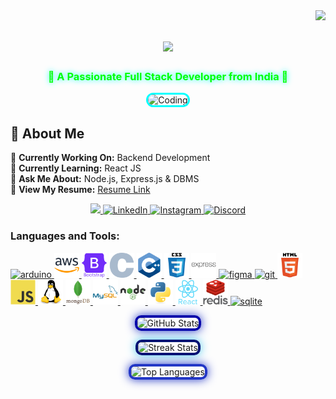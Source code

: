 <img align="right" src="https://visitor-badge.laobi.icu/badge?page_id=pavansuryachintada.pavansuryachintada&color=2111DE" />


<h1 align="center">
    <img src="https://readme-typing-svg.demolab.com?font=Concert+One&weight=800&size=28&duration=2000&pause=2000&center=true&vCenter=true&random=false&width=600&height=60&color=2111DE&lines=Hi+there!+%F0%9F%91%8B;I'm+Pavan+Surya!%F0%9F%91%8B;I'm+a+Full-Stack+Developer." />
</h1>


<h3 align="center" style="color:#00ff00; text-shadow: 0 0 10px #0ff; animation: pulse 3s infinite alternate;">
🚀 A Passionate Full Stack Developer from India 🚀
</h3>

<p align="center">
  <img src="https://media1.tenor.com/images/0660efe82fa3da42ed56eef013171835/tenor.gif?itemid=16596559"
  alt="Coding" width="400px" height="250px" style="border: 3px solid #0ff; border-radius: 15px;">
</p>



## 🚀 About Me

🔭 **Currently Working On:** Backend Development  
🌱 **Currently Learning:** React JS  
💬 **Ask Me About:** Node.js, Express.js & DBMS  
🔗 **View My Resume:** [Resume Link](https://drive.google.com/file/d/1FWYvnbJqSkZrwLZGxT0rOVKlLt1RN1vZ/view?usp=sharing)  

<div align="center">
  <a href="mailto:chintadapavansurya@gmail.com">
    <img src="https://img.shields.io/badge/Gmail-333333?style=for-the-badge&logo=gmail&logoColor=red" />
  </a>
  
  <a href="https://linkedin.com/in/pavansuryachintada" target="_blank">
    <img src="https://img.shields.io/badge/-LinkedIn-0077b5?style=for-the-badge&logo=linkedin&logoColor=white" alt="LinkedIn">
  </a>
  
  <a href="https://instagram.com/carbon_is_god" target="_blank">
    <img src="https://img.shields.io/badge/-Instagram-e4405f?style=for-the-badge&logo=instagram&logoColor=white" alt="Instagram">
  </a>
  
  <a href="https://discord.gg/3qJkjBZT" target="_blank">
    <img src="https://img.shields.io/badge/-Discord-5865F2?style=for-the-badge&logo=discord&logoColor=white" alt="Discord">
  </a>
  
</div>





<h3 align="left">Languages and Tools:</h3>
<p align="left" padding="21px" >
  <a href="https://www.arduino.cc/" target="_blank" rel="noreferrer"> 
    <img src="https://cdn.worldvectorlogo.com/logos/arduino-1.svg" alt="arduino" width="40" padding="12px" height="40"/>
  </a> 
  <a href="https://aws.amazon.com" target="_blank" rel="noreferrer"> <img src="https://raw.githubusercontent.com/devicons/devicon/master/icons/amazonwebservices/amazonwebservices-original-wordmark.svg" alt="aws" width="40" height="40"/>
  </a> 
  <a href="https://getbootstrap.com" target="_blank" rel="noreferrer"> 
    <img src="https://raw.githubusercontent.com/devicons/devicon/master/icons/bootstrap/bootstrap-plain-wordmark.svg" alt="bootstrap" width="40" height="40"/>
  </a> 
  
  <a href="https://www.cprogramming.com/" target="_blank" rel="noreferrer"> 
    <img src="https://raw.githubusercontent.com/devicons/devicon/master/icons/c/c-original.svg" alt="c" width="40" height="40"/> 
  </a> 
  
  <a href="https://www.w3schools.com/cpp/" target="_blank" rel="noreferrer"> 
    <img src="https://raw.githubusercontent.com/devicons/devicon/master/icons/cplusplus/cplusplus-original.svg" alt="cplusplus" width="40" height="40"/> 
  </a>
  <a href="https://www.w3schools.com/css/" target="_blank" rel="noreferrer"> 
    <img src="https://raw.githubusercontent.com/devicons/devicon/master/icons/css3/css3-original-wordmark.svg" alt="css3" width="40" height="40"/> 
  </a>
  
  <a href="https://expressjs.com" target="_blank" rel="noreferrer"> 
    <img src="https://raw.githubusercontent.com/devicons/devicon/master/icons/express/express-original-wordmark.svg" alt="express" width="40" height="40"/>
  </a>
  
  <a href="https://www.figma.com/" target="_blank" rel="noreferrer"> 
    <img src="https://www.vectorlogo.zone/logos/figma/figma-icon.svg" alt="figma" width="40" height="40"/> 
  </a>
  
  <a href="https://git-scm.com/" target="_blank" rel="noreferrer"> 
    <img src="https://www.vectorlogo.zone/logos/git-scm/git-scm-icon.svg" alt="git" width="40" height="40"/>
  </a> 
  
  <a href="https://www.w3.org/html/" target="_blank" rel="noreferrer">
    <img src="https://raw.githubusercontent.com/devicons/devicon/master/icons/html5/html5-original-wordmark.svg" alt="html5" width="40" height="40"/> 
  </a>
  
  <a href="https://developer.mozilla.org/en-US/docs/Web/JavaScript" target="_blank" rel="noreferrer"> 
    <img src="https://raw.githubusercontent.com/devicons/devicon/master/icons/javascript/javascript-original.svg" alt="javascript" width="40" height="40"/> 
  </a> 
  
  <a href="https://www.linux.org/" target="_blank" rel="noreferrer"> 
    <img src="https://raw.githubusercontent.com/devicons/devicon/master/icons/linux/linux-original.svg" alt="linux" width="40" height="40"/> 
  </a>
  
  <a href="https://www.mongodb.com/" target="_blank" rel="noreferrer"> 
    <img src="https://raw.githubusercontent.com/devicons/devicon/master/icons/mongodb/mongodb-original-wordmark.svg" alt="mongodb" width="40" height="40"/> 
  </a>
  
  <a href="https://www.mysql.com/" target="_blank" rel="noreferrer"> 
    <img src="https://raw.githubusercontent.com/devicons/devicon/master/icons/mysql/mysql-original-wordmark.svg" alt="mysql" width="40" height="40"/> 
  </a> 
  
  <a href="https://nodejs.org" target="_blank" rel="noreferrer">   
    <img src="https://raw.githubusercontent.com/devicons/devicon/master/icons/nodejs/nodejs-original-wordmark.svg" alt="nodejs" width="40" height="40"/>
  </a> 
  
  
<a href="https://www.python.org" target="_blank" rel="noreferrer">
  <img src="https://raw.githubusercontent.com/devicons/devicon/master/icons/python/python-original.svg" alt="python" width="40" height="40"/> 
</a> 

<a href="https://reactjs.org/" target="_blank" rel="noreferrer">
  <img src="https://raw.githubusercontent.com/devicons/devicon/master/icons/react/react-original-wordmark.svg" alt="react" width="40" height="40"/> 
</a>

<a href="https://redis.io" target="_blank" rel="noreferrer"> 
  <img src="https://raw.githubusercontent.com/devicons/devicon/master/icons/redis/redis-original-wordmark.svg" alt="redis" width="40" height="40"/> 
</a> 

<a href="https://www.sqlite.org/" target="_blank" rel="noreferrer">
  <img src="https://www.vectorlogo.zone/logos/sqlite/sqlite-icon.svg" alt="sqlite" width="40" height="40"/>
</a> 
</p>



<p align="center">
  <img style="border: 4px solid #0504AA; border-radius: 10px; box-shadow: 0 0 15px #2337C6;"
       src="https://github-readme-stats.vercel.app/api?username=pavansuryachintada&show_icons=true&theme=radical&title_color=#0504AA&text_color=#2337C6&icon_color=#4169E1&bg_color=#4CC9F0" alt="GitHub Stats">
</p>

<p align="center">
  <img style="border: 4px solid #031273; border-radius: 10px; box-shadow: 0 0 15px #4CC9F0;"
       src="https://github-readme-streak-stats.herokuapp.com/?user=pavansuryachintada&theme=radical&title_color=#0504AA&text_color=#2337C6&icon_color=#4169E1&bg_color=#4CC9F0" alt="Streak Stats">
</p>



<p align="center">
  <img style="border: 4px solid #2337C6; border-radius: 10px; box-shadow: 0 0 15px #2337C6;" 
  src="https://github-readme-stats.vercel.app/api/top-langs/?username=pavansuryachintada&layout=compact&theme=radical" 
  alt="Top Languages">
</p>


